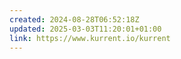 ```yaml
---
created: 2024-08-28T06:52:18Z
updated: 2025-03-03T11:20:01+01:00
link: https://www.kurrent.io/kurrent
---
```

